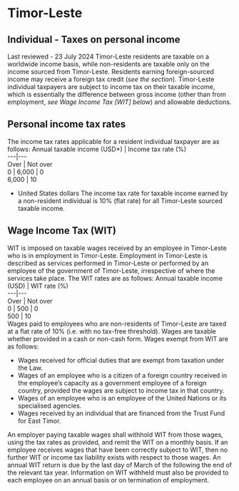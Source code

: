 # Timor-Leste
## Individual - Taxes on personal income
Last reviewed - 23 July 2024
Timor-Leste residents are taxable on a worldwide income basis, while non-residents are taxable only on the income sourced from Timor-Leste. Residents earning foreign-sourced income may receive a foreign tax credit (_see the section_).
Timor-Leste individual taxpayers are subject to income tax on their taxable income, which is essentially the difference between gross income (other than from employment, _see Wage Income Tax [WIT] below_) and allowable deductions.
## Personal income tax rates
The income tax rates applicable for a resident individual taxpayer are as follows:
Annual taxable income (USD*) | Income tax rate (%)  
---|---  
Over | Not over  
0 | 6,000 | 0  
6,000 | 10  
* United States dollars
The income tax rate for taxable income earned by a non-resident individual is 10% (flat rate) for all Timor-Leste sourced taxable income.
## Wage Income Tax (WIT)
WIT is imposed on taxable wages received by an employee in Timor-Leste who is in employment in Timor-Leste. Employment in Timor-Leste is described as services performed in Timor-Leste or performed by an employee of the government of Timor-Leste, irrespective of where the services take place.
The WIT rates are as follows:
Annual taxable income (USD) | WIT rate (%)  
---|---  
Over | Not over  
0 | 500 | 0  
500 | 10  
Wages paid to employees who are non-residents of Timor-Leste are taxed at a flat rate of 10% (i.e. with no tax-free threshold). Wages are taxable whether provided in a cash or non-cash form.
Wages exempt from WIT are as follows:
  * Wages received for official duties that are exempt from taxation under the Law.
  * Wages of an employee who is a citizen of a foreign country received in the employee’s capacity as a government employee of a foreign country, provided the wages are subject to income tax in that country.
  * Wages of an employee who is an employee of the United Nations or its specialised agencies.
  * Wages received by an individual that are financed from the Trust Fund for East Timor.


An employer paying taxable wages shall withhold WIT from those wages, using the tax rates as provided, and remit the WIT on a monthly basis.
If an employee receives wages that have been correctly subject to WIT, then no further WIT or income tax liability exists with respect to those wages.
An annual WIT return is due by the last day of March of the following the end of the relevant tax year. Information on WIT withheld must also be provided to each employee on an annual basis or on termination of employment.
